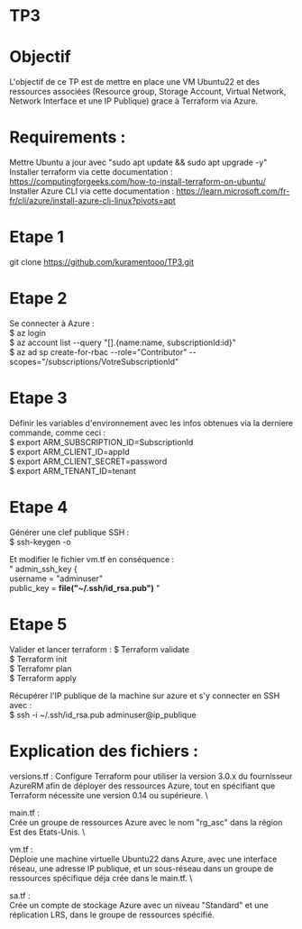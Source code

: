 # TP3
# **Objectif**
L'objectif de ce TP est de mettre en place une VM Ubuntu22 et des ressources associées (Resource group, Storage Account, Virtual Network, Network Interface et une IP Publique) grace à Terraform via Azure.

# **Requirements** :
Mettre Ubuntu a jour avec "sudo apt update && sudo apt upgrade -y" \
Installer terraform via cette documentation : https://computingforgeeks.com/how-to-install-terraform-on-ubuntu/ \
Installer Azure CLI via cette documentation : https://learn.microsoft.com/fr-fr/cli/azure/install-azure-cli-linux?pivots=apt

# **Etape 1**
git clone https://github.com/kuramentooo/TP3.git

# **Etape 2** 
Se connecter à Azure : \
$ az login \
$ az account list --query "[].{name:name, subscriptionId:id}" \
$ az ad sp create-for-rbac --role="Contributor" --scopes="/subscriptions/VotreSubscriptionId" 

# **Etape 3** 
Définir les variables d'environnement avec les infos obtenues via la derniere commande, comme ceci : \
$ export ARM_SUBSCRIPTION_ID=SubscriptionId  \
$ export ARM_CLIENT_ID=appId \
$ export ARM_CLIENT_SECRET=password \
$ export ARM_TENANT_ID=tenant

# **Etape 4** 
Générer une clef publique SSH : \
$ ssh-keygen -o 

Et modifier le fichier vm.tf en conséquence :  \
 " admin_ssh_key { \
    username   = "adminuser" \
    public_key = **file("~/.ssh/id_rsa.pub")** "

# **Etape 5** 
Valider et lancer terraform : 
$ Terraform validate \
$ Terraform init \
$ Terrafomr plan \
$ Terraform apply

Récupérer l'IP publique de la machine sur azure et s'y connecter en SSH avec : \
$ ssh -i ~/.ssh/id_rsa.pub adminuser@ip_publique

# Explication des fichiers : 

versions.tf :
Configure Terraform pour utiliser la version 3.0.x du fournisseur AzureRM afin de déployer des ressources Azure, tout en spécifiant que Terraform nécessite une version 0.14 ou supérieure. \

main.tf : \
Crée un groupe de ressources Azure avec le nom "rg_asc" dans la région Est des Etats-Unis. \

vm.tf : \
Déploie une machine virtuelle Ubuntu22 dans Azure, avec une interface réseau, une adresse IP publique, et un sous-réseau dans un groupe de ressources spécifique déja crée dans le main.tf. \

sa.tf : \
Crée un compte de stockage Azure avec un niveau "Standard" et une réplication LRS, dans le groupe de ressources spécifié.
